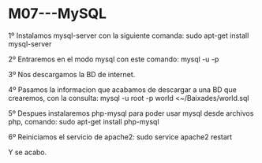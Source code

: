# M07---MySQL

1º Instalamos mysql-server con la siguiente comanda:
sudo apt-get install mysql-server

2º Entraremos en el modo mysql con este comando:
mysql -u <Nombre de usuario> -p

3º Nos descargamos la BD de internet.

4º Pasamos la informacion que acabamos de descargar a una BD que crearemos, con la consulta:
mysql -u root -p world <~/Baixades/world.sql

5º Despues instalaremos php-mysql para poder usar mysql desde archivos php, comando:
sudo apt-get install php-mysql

6º Reiniciamos el servicio de apache2:
 sudo service apache2 restart

 Y se acabo.